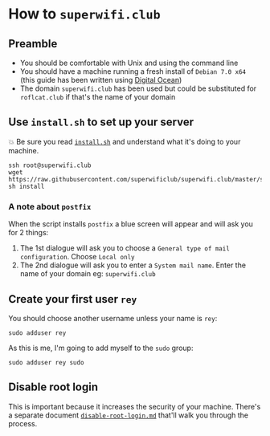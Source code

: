# How to `superwifi.club`

## Preamble

* You should be comfortable with Unix and using the command line
* You should have a machine running a fresh install of `Debian 7.0 x64` (this guide has been written using [Digital Ocean](https://digitalocean.com))
* The domain `superwifi.club` has been used but could be substituted for `roflcat.club` if that's the name of your domain

## Use `install.sh` to set up your server

:boom: Be sure you read [`install.sh`](scripts/install.sh) and understand what it's doing to your machine.

    ssh root@superwifi.club
    wget https://raw.githubusercontent.com/superwificlub/superwifi.club/master/scripts/install.sh
    sh install

### A note about `postfix`

When the script installs `postfix` a blue screen will appear and will ask you for 2 things:

1. The 1st dialogue will ask you to choose a `General type of mail configuration`. Choose `Local only`
2. The 2nd dialogue will ask you to enter a `System mail name`. Enter the name of your domain eg: `superwifi.club`

## Create your first user `rey`

You should choose another username unless your name is `rey`:

    sudo adduser rey

As this is me, I'm going to add myself to the `sudo` group:

    sudo adduser rey sudo

## Disable root login

This is important because it increases the security of your machine. There's a separate document [`disable-root-login.md`](/docs/disable-root-login.md) that'll walk you through the process.
